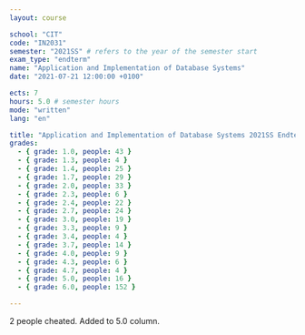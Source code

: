 ```yaml
---
layout: course

school: "CIT"
code: "IN2031"
semester: "2021SS" # refers to the year of the semester start
exam_type: "endterm"
name: "Application and Implementation of Database Systems"
date: "2021-07-21 12:00:00 +0100"

ects: 7
hours: 5.0 # semester hours
mode: "written"
lang: "en"

title: "Application and Implementation of Database Systems 2021SS Endterm"
grades:
  - { grade: 1.0, people: 43 }
  - { grade: 1.3, people: 4 }
  - { grade: 1.4, people: 25 }
  - { grade: 1.7, people: 29 }
  - { grade: 2.0, people: 33 }
  - { grade: 2.3, people: 6 }
  - { grade: 2.4, people: 22 }
  - { grade: 2.7, people: 24 }
  - { grade: 3.0, people: 19 }
  - { grade: 3.3, people: 9 }
  - { grade: 3.4, people: 4 }
  - { grade: 3.7, people: 14 }
  - { grade: 4.0, people: 9 }
  - { grade: 4.3, people: 6 }
  - { grade: 4.7, people: 4 }
  - { grade: 5.0, people: 16 }
  - { grade: 6.0, people: 152 }

---
```


2 people cheated. Added to 5.0 column. 
